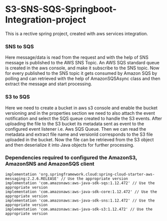 # S3-SNS-SQS-Springboot-Integration-project
This is a rective spring project, created with aws services integration.

### SNS to SQS
Here message/data is read from the request and with the help of SNS message is published to the AWS SNS Topic.
An AWS SQS standard queue is created in the aws console, and make it subscribe to the SNS topic.
Now for every published to the SNS topic it gets consumed by Amazon SQS by polling and can retrieved with the help of AmazonSQSAsync class
and then extract the message and start processing.

### S3 to SQS
Here we need to create a bucket in aws s3 console and enable the bucket versioning and in the properties section we need to also attach the event notification 
and select the SQS queue created to handle the S3 events.
After uploading the file to the S3 bucket its metadata sent as event to the configured event listener i.e. Aws SQS Queue.
Then we can read the metadata and extract file name and versionId corresponds to the S3 file uploaded in the bucket.
Now the file can be retrieved from the S3 object and then deserialize it into Java objects for further processing.

### Dependencies required to configured the AmazonS3, AmazonSNS and AmazonSQS client 
	implementation 'org.springframework.cloud:spring-cloud-starter-aws-messaging:2.2.6.RELEASE' // Use the appropriate version
	implementation 'com.amazonaws:aws-java-sdk-sqs:1.12.472' // Use the appropriate version
	implementation 'com.amazonaws:aws-java-sdk-core:1.12.472' // Use the appropriate version
	implementation 'com.amazonaws:aws-java-sdk-sns:1.12.472' // Use the appropriate version
	implementation 'com.amazonaws:aws-java-sdk-s3:1.12.472' // Use the appropriate version
